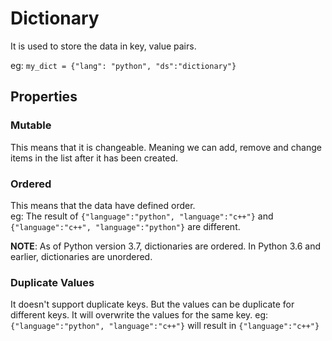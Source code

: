 # Dictionary

It is used to store the data in key, value pairs. 

eg: `my_dict = {"lang": "python", "ds":"dictionary"}`


## Properties

### Mutable
This means that it is changeable. Meaning we can add, remove and change items in the list after it has been created.

### Ordered  
This means that the data have defined order.  
eg: The result of `{"language":"python", "language":"c++"}` and `{"language":"c++", "language":"python"}` are different.

**NOTE**: As of Python version 3.7, dictionaries are ordered. In Python 3.6 and earlier, dictionaries are unordered.

### Duplicate Values
It doesn't support duplicate keys. But the values can be duplicate for different keys. It will overwrite the values for the same key.
eg: `{"language":"python", "language":"c++"}` will result in `{"language":"c++"}`


